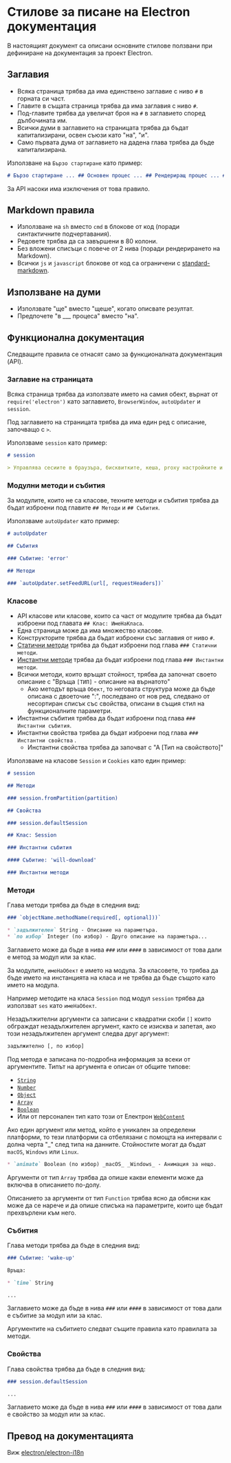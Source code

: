 # Стилове за писане на Electron документация

В настоящият документ са описани основните стилове ползвани при дефиниране на документация за проект Electron.

## Заглавия

* Всяка страница трябва да има единствено заглавие с ниво `#` в горната си част.
* Главите в същата страница трябва да има заглавия с ниво `#`.
* Под-главите трябва да увеличат броя на `#` в заглавието според дълбочината им.
* Всички думи в заглавието на страницата трябва да бъдат капитализирани, освен съюзи като "на", "и".
* Само първата дума от заглавието на дадена глава трябва да бъде капитализирана.

Използване на `Бързо стартиране` като пример:

```markdown
# Бързо стартиране ... ## Основен процес ... ## Рендериращ процес ... ## Изпълни твоето приложение ... ### Изпълни като дистрибутор ... ### Ръчно изтегли бинарния Електрон ...
```

За API насоки има изключения от това правило.

## Markdown правила

* Използване на `sh` вместо `cmd` в блокове от код (поради синтактичните подчертавания).
* Редовете трябва да са завършени в 80 колони.
* Без вложени списъци с повече от 2 нива (поради рендерирането на Markdown).
* Всички `js` и `javascript` блокове от код са ограничени с [standard-markdown](http://npm.im/standard-markdown).

## Използване на думи

* Използвате "ще" вместо "щеше", когато описвате резултат.
* Предпочете "в ___ процеса" вместо "на".

## Функционална документация

Следващите правила се отнасят само за функционалната документация (API).

### Заглавие на страницата

Всяка страница трябва да използвате името на самия обект, върнат от `require('electron')` като заглавието, `BrowserWindow`, `autoUpdater` и `session`.

Под заглавието на страницата трябва да има един ред с описание, започващо с `>`.

Използваме `session` като пример:

```markdown
# session

> Управлява сесиите в браузъра, бисквитките, кеша, proxy настройките и др.
```

### Модулни методи и събития

За модулите, които не са класове, техните методи и събития трябва да бъдат изброени под главите `## Методи` и `## Събития`.

Използваме `autoUpdater` като пример:

```markdown
# autoUpdater

## Събития

### Събитие: 'error'

## Методи

### `autoUpdater.setFeedURL(url[, requestHeaders])`
```

### Класове

* API класове или класове, които са част от модулите трябва да бъдат изброени под главата `## Клас: ИмеНаКласа`.
* Една страница може да има множество класове.
* Конструкторите трябва да бъдат изброени със заглавия от ниво `#`.
* [Статични методи](https://developer.mozilla.org/en-US/docs/Web/JavaScript/Reference/Classes/static) трябва да бъдат изброени под глава `### Статични методи`.
* [Инстантни методи](https://developer.mozilla.org/en-US/docs/Web/JavaScript/Reference/Classes#Prototype_methods) трябва да бъдат изброени под глава `### Инстантни методи`.
* Всички методи, които връщат стойност, трябва да започнат своето описание с "Връща `[ТИП]` - описание на върнатото" 
  * Ако методът връща `Обект`, то неговата структура може да бъде описана с двоеточие ":", последвано от нов ред, следвано от несортиран списък със свойства, описани в същия стил на функционалните параметри.
* Инстантни събития трябва да бъдат изброени под глава `### Инстантни събития`.
* Инстантни свойства трябва да бъдат изброени под глава `### Инстантни свойства` . 
  * Инстантни свойства трябва да започват с "А [Тип на свойството]"

Използваме на класове `Session` и `Cookies` като един пример:

```markdown
# session

## Методи

### session.fromPartition(partition)

## Свойства

### session.defaultSession

## Клас: Session

### Инстантни събития

#### Събитие: 'will-download'

### Инстантни методи
```

### Методи

Глава методи трябва да бъде в следния вид:

```markdown
### `objectName.methodName(required[, optional]))`

* `задължителен` String - Описание на параметъра.
* `по избор` Integer (по избор) - Друго описание на параметъра...
```

Заглавието може да бъде в нива `###` или `####` в зависимост от това дали е метод за модул или за клас.

За модулите, `имеНаОбект` е името на модула. За класовете, то трябва да бъде името на инстанцията на класа и не трябва да бъде същото като името на модула.

Например методите на класа `Session` под модул `session` трябва да използват `ses` като `имеНаОбект`.

Незадължителни аргументи са записани с квадратни скоби `[]` които обграждат незадължителен аргумент, както се изисква и запетая, ако този незадължителен аргумент следва друг аргумент:

```sh
задължително [, по избор]
```

Под метода е записана по-подробна информация за всеки от аргументите. Типът на аргумента е описан от общите типове:

* [`String`](https://developer.mozilla.org/en-US/docs/Web/JavaScript/Reference/Global_Objects/String)
* [`Number`](https://developer.mozilla.org/en-US/docs/Web/JavaScript/Reference/Global_Objects/Number)
* [`Object`](https://developer.mozilla.org/en-US/docs/Web/JavaScript/Reference/Global_Objects/Object)
* [`Array`](https://developer.mozilla.org/en-US/docs/Web/JavaScript/Reference/Global_Objects/Array)
* [`Boolean`](https://developer.mozilla.org/en-US/docs/Web/JavaScript/Reference/Global_Objects/Boolean)
* Или от персонален тип като този от Електрон [`WebContent`](api/web-contents.md)

Ако един аргумент или метод, който е уникален за определени платформи, то тези платформи са отбелязани с помощта на интервали с долна черта "_" след типа на данните. Стойностите могат да бъдат `macOS`, `Windows` или `Linux`.

```markdown
* `animate` Boolean (по избор) _macOS_ _Windows_ - Анимация за нещо.
```

Аргументи от тип `Array` трябва да опише какви елементи може да включва в описанието по-долу.

Описанието за аргументи от тип `Function` трябва ясно да обясни как може да се нарече и да опише списъка на параметрите, които ще бъдат прехвърлени към него.

### Събития

Глава методи трябва да бъде в следния вид:

```markdown
### Събитие: 'wake-up'

Връща:

* `time` String

...
```

Заглавието може да бъде в нива `###` или `####` в зависимост от това дали е събитие за модул или за клас.

Аргументите на събитието следват същите правила като правилата за методи.

### Свойства

Глава свойства трябва да бъде в следния вид:

```markdown
### session.defaultSession

...
```

Заглавието може да бъде в нива `###` или `####` в зависимост от това дали е свойство за модул или за клас.

## Превод на документацията

Виж [electron/electron-i18n](https://github.com/electron/i18n#readme)